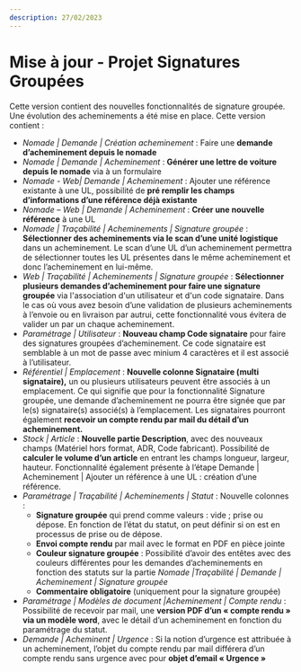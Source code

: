 ```yaml
---
description: 27/02/2023
---
```


# Mise à jour - Projet Signatures Groupées

Cette version contient des nouvelles fonctionnalités de signature groupée. Une évolution des acheminements a été mise en place. Cette version contient :&#x20;

* _Nomade | Demande | Création acheminement_ : Faire une **demande d’acheminement depuis le nomade** &#x20;
* &#x20;_Nomade | Demande | Acheminement_ : **Générer une lettre de voiture depuis le nomade** via à un formulaire&#x20;
* _Nomade - Web| Demande | Acheminement_ : Ajouter une référence existante à une UL, possibilité de **pré remplir les champs d’informations d’une référence déjà existante**&#x20;
* _Nomade – Web | Demande | Acheminement_ : **Créer une nouvelle référence** à une UL &#x20;
* _Nomade | Traçabilité | Acheminements | Signature groupée_ : **Sélectionner des acheminements via le scan d’une unité logistique** dans un acheminement. Le scan d’une UL d’un acheminement permettra de sélectionner toutes les UL présentes dans le même acheminement et donc l’acheminement en lui-même.
* _Web | Traçabilité | Acheminements | Signature groupée_ : **Sélectionner plusieurs demandes d’acheminement pour faire une signature groupée** via l'association d'un utilisateur et d'un code signataire. Dans le cas où vous avez besoin d’une validation de plusieurs acheminements à l’envoie ou en livraison par autrui, cette fonctionnalité vous évitera de valider un par un chaque acheminement.
* _Paramétrage | Utilisateur_ : **Nouveau champ Code signataire** pour faire des signatures groupées d’acheminement. Ce code signataire est semblable à un mot de passe avec minium 4 caractères et il est associé à l’utilisateur.
* _Référentiel | Emplacement_ : **Nouvelle colonne Signataire (multi signataire),** un ou plusieurs utilisateurs peuvent être associés à un emplacement. Ce qui signifie que pour la fonctionnalité Signature groupée, une demande d’acheminement ne pourra être signée que par le(s) signataire(s) associé(s) à l’emplacement. Les signataires pourront également **recevoir un compte rendu par mail du détail d’un acheminement.**
* _Stock | Article_ : **Nouvelle partie Description**, avec des nouveaux champs (Matériel hors format, ADR, Code fabricant). Possibilité de **calculer le volume d’un article** en entrant les champs longueur, largeur, hauteur. Fonctionnalité également présente à l’étape Demande | Acheminement | Ajouter un référence à une UL : création d’une référence.
* _Paramétrage | Traçabilité | Acheminements | Statut_ : Nouvelle colonnes :&#x20;
  * **Signature groupée** qui prend comme valeurs : vide ; prise ou dépose. En fonction de l’état du statut, on peut définir si on est en processus de prise ou de dépose.&#x20;
  * **Envoi compte rendu** par mail avec le format en PDF en pièce jointe
  * **Couleur signature groupée** :  Possibilité d’avoir des entêtes avec des couleurs différentes pour les demandes d’acheminements en fonction des statuts sur la partie _Nomade |Traçabilité | Demande | Acheminement | Signature groupée_&#x20;
  * **Commentaire obligatoire** (uniquement pour la signature groupée)&#x20;
* _Paramétrage | Modèles de document |Acheminement | Compte rendu_ : Possibilité de recevoir par mail, une **version PDF d’un « compte rendu » via un modèle word**, avec le détail d’un acheminement en fonction du paramétrage du statut. &#x20;
* _Demande | Acheminent | Urgence_ : Si la notion d’urgence est attribuée à un acheminement, l’objet du compte rendu par mail différera d’un compte rendu sans urgence avec pour **objet d’email « Urgence »**
